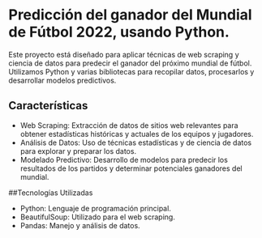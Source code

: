 # Predicción del ganador del Mundial de Fútbol 2022, usando Python.

Este proyecto está diseñado para aplicar técnicas de web scraping y ciencia de datos para predecir el ganador del próximo mundial de fútbol. Utilizamos Python y varias bibliotecas para recopilar datos, procesarlos y desarrollar modelos predictivos.

## Características

- Web Scraping: Extracción de datos de sitios web relevantes para obtener estadísticas históricas y actuales de los equipos y jugadores.
- Análisis de Datos: Uso de técnicas estadísticas y de ciencia de datos para explorar y preparar los datos.
- Modelado Predictivo: Desarrollo de modelos para predecir los resultados de los partidos y determinar potenciales ganadores del mundial.

##Tecnologías Utilizadas

- Python: Lenguaje de programación principal.
- BeautifulSoup: Utilizado para el web scraping.
- Pandas: Manejo y análisis de datos.
